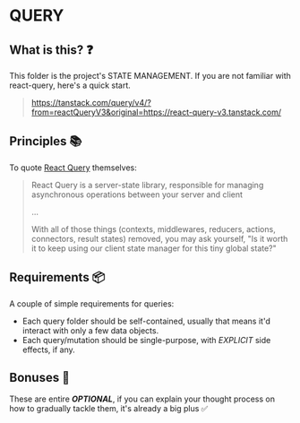 # QUERY

## What is this? ❓

This folder is the project's STATE MANAGEMENT. If you are not familiar with react-query, here's a quick start.
><https://tanstack.com/query/v4/?from=reactQueryV3&original=https://react-query-v3.tanstack.com/>

## Principles 📚

To quote [React Query](https://tanstack.com/query/v4/docs/guides/does-this-replace-client-state) themselves:
>React Query is a server-state library, responsible for managing asynchronous operations between your server and client
>
>...
>
> With all of those things (contexts, middlewares, reducers, actions, connectors, result states) removed, you may ask yourself,
>"Is it worth it to keep using our client state manager for this tiny global state?"

## Requirements 📦

A couple of simple requirements for queries:

- Each query folder should be self-contained, usually that means it'd interact with only a few data objects.
- Each query/mutation should be single-purpose, with *EXPLICIT* side effects, if any.

## Bonuses 🍒

These are entire ***OPTIONAL***, if you can explain your thought process on how to gradually tackle them, it's already a big plus ✅
